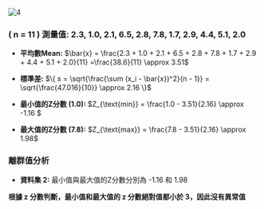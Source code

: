 


![4](https://github.com/user-attachments/assets/44bfbae0-0ee1-4997-900b-3caa7fc81743)



###  \( n = 11 \) 測量值: 2.3, 1.0, 2.1, 6.5, 2.8, 7.8, 1.7, 2.9, 4.4, 5.1, 2.0

- **平均數Mean:** 
$\bar{x} = \frac{2.3 + 1.0 + 2.1 + 6.5 + 2.8 + 7.8 + 1.7 + 2.9 + 4.4 + 5.1 + 2.0}{11} =\frac{38.6}{11} \approx 3.51\$

- **標準差:**
$\{
s = \sqrt{\frac{\sum (x_i - \bar{x})^2}{n - 1}} = \sqrt{\frac{47.016}{10}} \approx 2.16
\}$


- **最小值的Z分數 (1.0):** 
  $Z_{\text{min}} = \frac{1.0 - 3.51}{2.16} \approx -1.16  $

- **最大值的Z分數 (7.8):** 
  $Z_{\text{max}} = \frac{7.8 - 3.51}{2.16} \approx 1.98$

### 離群值分析
  - **資料集 2:** 最小值與最大值的Z分數分別為 -1.16 和 1.98

**根據 z 分數判斷，最小值和最大值的 z 分數絕對值都小於 3，因此沒有異常值**
